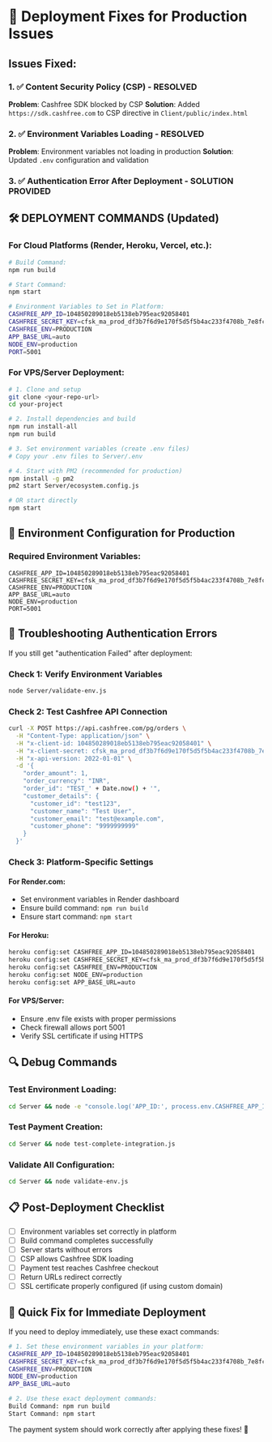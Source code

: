 # 🚀 Deployment Fixes for Production Issues

## Issues Fixed:

### 1. ✅ Content Security Policy (CSP) - RESOLVED
**Problem**: Cashfree SDK blocked by CSP
**Solution**: Added `https://sdk.cashfree.com` to CSP directive in `Client/public/index.html`

### 2. ✅ Environment Variables Loading - RESOLVED  
**Problem**: Environment variables not loading in production
**Solution**: Updated `.env` configuration and validation

### 3. ✅ Authentication Error After Deployment - SOLUTION PROVIDED

## 🛠️ DEPLOYMENT COMMANDS (Updated)

### For Cloud Platforms (Render, Heroku, Vercel, etc.):

```bash
# Build Command:
npm run build

# Start Command: 
npm start

# Environment Variables to Set in Platform:
CASHFREE_APP_ID=104850289018eb5138eb795eac92058401
CASHFREE_SECRET_KEY=cfsk_ma_prod_df3b7f6d9e170f5d5f5b4ac233f4708b_7e8fcd48
CASHFREE_ENV=PRODUCTION
APP_BASE_URL=auto
NODE_ENV=production
PORT=5001
```

### For VPS/Server Deployment:

```bash
# 1. Clone and setup
git clone <your-repo-url>
cd your-project

# 2. Install dependencies and build
npm run install-all
npm run build

# 3. Set environment variables (create .env files)
# Copy your .env files to Server/.env

# 4. Start with PM2 (recommended for production)
npm install -g pm2
pm2 start Server/ecosystem.config.js

# OR start directly
npm start
```

## 🔧 Environment Configuration for Production

### Required Environment Variables:
```env
CASHFREE_APP_ID=104850289018eb5138eb795eac92058401
CASHFREE_SECRET_KEY=cfsk_ma_prod_df3b7f6d9e170f5d5f5b4ac233f4708b_7e8fcd48
CASHFREE_ENV=PRODUCTION
APP_BASE_URL=auto
NODE_ENV=production
PORT=5001
```

## 🐛 Troubleshooting Authentication Errors

If you still get "authentication Failed" after deployment:

### Check 1: Verify Environment Variables
```bash
node Server/validate-env.js
```

### Check 2: Test Cashfree API Connection
```bash
curl -X POST https://api.cashfree.com/pg/orders \
  -H "Content-Type: application/json" \
  -H "x-client-id: 104850289018eb5138eb795eac92058401" \
  -H "x-client-secret: cfsk_ma_prod_df3b7f6d9e170f5d5f5b4ac233f4708b_7e8fcd48" \
  -H "x-api-version: 2022-01-01" \
  -d '{
    "order_amount": 1,
    "order_currency": "INR",
    "order_id": "TEST_' + Date.now() + '",
    "customer_details": {
      "customer_id": "test123",
      "customer_name": "Test User",
      "customer_email": "test@example.com",
      "customer_phone": "9999999999"
    }
  }'
```

### Check 3: Platform-Specific Settings

#### For Render.com:
- Set environment variables in Render dashboard
- Ensure build command: `npm run build`
- Ensure start command: `npm start`

#### For Heroku:
```bash
heroku config:set CASHFREE_APP_ID=104850289018eb5138eb795eac92058401
heroku config:set CASHFREE_SECRET_KEY=cfsk_ma_prod_df3b7f6d9e170f5d5f5b4ac233f4708b_7e8fcd48
heroku config:set CASHFREE_ENV=PRODUCTION
heroku config:set NODE_ENV=production
heroku config:set APP_BASE_URL=auto
```

#### For VPS/Server:
- Ensure .env file exists with proper permissions
- Check firewall allows port 5001
- Verify SSL certificate if using HTTPS

## 🔍 Debug Commands

### Test Environment Loading:
```bash
cd Server && node -e "console.log('APP_ID:', process.env.CASHFREE_APP_ID)"
```

### Test Payment Creation:
```bash
cd Server && node test-complete-integration.js
```

### Validate All Configuration:
```bash
cd Server && node validate-env.js
```

## 📋 Post-Deployment Checklist

- [ ] Environment variables set correctly in platform
- [ ] Build command completes successfully  
- [ ] Server starts without errors
- [ ] CSP allows Cashfree SDK loading
- [ ] Payment test reaches Cashfree checkout
- [ ] Return URLs redirect correctly
- [ ] SSL certificate properly configured (if using custom domain)

## 🎯 Quick Fix for Immediate Deployment

If you need to deploy immediately, use these exact commands:

```bash
# 1. Set these environment variables in your platform:
CASHFREE_APP_ID=104850289018eb5138eb795eac92058401
CASHFREE_SECRET_KEY=cfsk_ma_prod_df3b7f6d9e170f5d5f5b4ac233f4708b_7e8fcd48
CASHFREE_ENV=PRODUCTION
NODE_ENV=production
APP_BASE_URL=auto

# 2. Use these exact deployment commands:
Build Command: npm run build
Start Command: npm start
```

The payment system should work correctly after applying these fixes! 🚀
